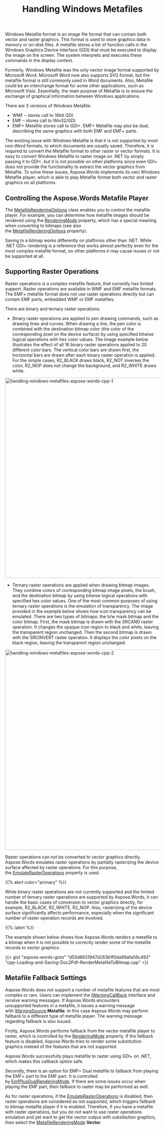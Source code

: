 ﻿---
title: Handling Windows Metafiles
description: "Aspose.Words for C++ implements its own Windows Metafile player to play Metafile format on all platforms and supports the handling of the basic metafile features and can perform fallback to a different type of metafile player."
type: docs
weight: 30
url: /cpp/handling-windows-metafiles/
---

Windows Metafile format is an image file format that can contain both vector and raster graphics. This format is used to store graphics data in memory or on-disk files. A metafile stores a list of function calls in the Windows Graphics Device Interface (GDI) that must be executed to display the image on the screen. The system interprets and executes these commands in the display context.

Formerly, Windows Metafile was the only vector image format supported by Microsoft Word. Microsoft Word now also supports SVG format, but the metafile format is still commonly used in Word documents. Also, Metafile could be an interchange format for some other applications, such as Microsoft Visio. Essentially, the main purpose of Metafile is to ensure the exchange of graphical information between Windows applications.

There are 3 versions of Windows Metafile:

- WMF – stores call to 16bit GDI.
- EMF – stores call to Win32/GDI.
- EMF+ Metafile stores call to GDI+. EMF+ Metafile may also be dual, describing the same graphics with both EMF and EMF+ parts.

The existing issue with Windows Metafile is that it is not supported by most non-Word formats, to which documents are usually saved. Therefore, it is required to convert the Metafile format to other raster or vector formats. It is easy to convert Windows Metafile to raster image on .NET by simply passing it to GDI+, but it is not possible on other platforms since even GDI+ does not provide the functionality to extract the vector graphics from Metafile. To solve these issues, Aspose.Words implements its own Windows Metafile player, which is able to play Metafile format both vector and raster graphics on all platforms.

## Controlling the Aspose.Words Metafile Player

The [MetafileRenderingOptions](https://apireference.aspose.com/words/cpp/class/aspose.words.saving.metafile_rendering_options) class enables you to control the metafile player. For example, you can determine how metafile images should be rendered using the [RenderingMode](https://apireference.aspose.com/words/cpp/class/aspose.words.saving.metafile_rendering_options/#get_renderingmode_const) property, which has a special meaning when converting to bitmaps (see also the [MetafileRenderingOptions](https://apireference.aspose.com/words/cpp/class/aspose.words.saving.metafile_rendering_options/#metafilerenderingoptions) property).

Saving to a bitmap works differently on platforms other than .NET. While .NET GDI+ rendering is a reference that works almost perfectly even for the most complex metafile format, on other platforms it may cause issues or not be supported at all.

## Supporting Raster Operations

Raster operations is a complex metafile feature, that currently has limited support. Raster operations are available in WMF and EMF metafile formats. The EMF+ metafile format does not use raster operations directly but can contain EMF parts, embedded WMF or EMF metafiles.

There are binary and ternary raster operations:

- Binary raster operations are applied to pen drawing commands, such as drawing lines and curves. When drawing a line, the pen color is combined with the destination bitmap color (the color of the corresponding pixel on the device surface) by using specified bitwise logical operations with hex color values. The image example below illustrates the effect of all 16 binary raster operations applied to 20 different color bars. The vertical color bars are drawn first, the horizontal bars are drawn after each binary raster operation is applied. For the simple cases, R2_BLACK draws black, R2_NOT inverses the color, R2_NOP does not change the background, and R2_WHITE draws white.

<img src="handling-windows-metafiles_1.png" alt="handling-windows-metafiles-aspose-words-cpp-1" style="width:650px"/>

- Ternary raster operations are applied when drawing bitmap images. They combine colors of corresponding bitmap image pixels, the brush, and the destination bitmap by using bitwise logical operations with specified hex color values. One of the most common purposes of using ternary raster operations is the emulation of transparency. The image provided in the example below shows how icon transparency can be emulated. There are two types of bitmaps: the b/w mask bitmap and the color bitmap. First, the mask bitmap is drawn with the SRCAND raster operation. It changes the opaque icon region to black and white, leaving the transparent region unchanged. Then the second bitmap is drawn with the SRCINVERT raster operation. It displays the color pixels on the black region, leaving the transparent region unchanged.

<img src="handling-windows-metafiles_2.png" alt="handling-windows-metafiles-aspose-words-cpp-2" style="width:650px"/>

Raster operations can not be converted to vector graphics directly. Aspose.Words emulates raster operations by partially rasterizing the device surface affected by raster operations. For this purpose, the [EmulateRasterOperations](https://apireference.aspose.com/words/cpp/class/aspose.words.saving.metafile_rendering_options/#get_emulaterasteroperations_const) property is used.

{{% alert color="primary" %}} 

While binary raster operations are not currently supported and the limited number of ternary raster operations are supported by Aspose.Words, it can handle the basic cases of conversion to vector graphics directly, for example, R2_BLACK, R2_WHITE, R2_NOP. Also, rasterizing of the device surface significantly affects performance, especially when the significant number of raster operation records are involved.

{{% /alert %}} 

The example shown below shows how Aspose.Words renders a metafile to a bitmap when it is not possible to correctly render some of the metafile records to vector graphics:

{{< gist "aspose-words-gists" "d55d8631947d283b1f0da99afa06c492" "cpp-Loading-and-Saving-Doc2Pdf-RenderMetafileToBitmap.cpp" >}}

## Metafile Fallback Settings

Aspose.Words does not support a number of metafile features that are most complex or rare. Users can implement the [IWarningCallBack](https://apireference.aspose.com/words/cpp/class/aspose.words.i_warning_callback) interface and receive warning messages. If Aspose.Words encounters unsupported features in a metafile, it issues a warning message with [WarningSource](https://apireference.aspose.com/words/cpp/class/aspose.words.warning_info/#get_source_const).**Metafile**. In this case Aspose.Words may perform fallback to a different type of metafile player. The warning message regarding fallback is also issued.

Firstly, Aspose.Words performs fallback from the vector metafile player to raster, which is controlled by the [RenderingMode](https://apireference.aspose.com/words/cpp/class/aspose.words.saving.metafile_rendering_options/#get_renderingmode_const) property. If the fallback feature is disabled, Aspose.Words tries to render some substitution graphics instead of the features that are not supported.

Aspose.Words successfully plays metafile to raster using GDI+ on .NET, which makes this callback option safe.

Secondly, there is an option for EMF+ Dual metafile to fallback from playing the EMF+ part to the EMF part. It is controlled by [EmfPlusDualRenderingMode](https://apireference.aspose.com/words/cpp/class/aspose.words.saving.metafile_rendering_options/#get_emfplusdualrenderingmode_const). If there are some issues occur when playing the EMF part, then fallback to raster may be performed as well.

As for raster operations, if the [EmulateRasterOperations](https://apireference.aspose.com/words/cpp/class/aspose.words.saving.metafile_rendering_options/#get_emulaterasteroperations_const) is disabled, then raster operations are considered as not supported, which triggers fallback to bitmap metafile player if it is enabled. Therefore, if you have a metafile with raster operations, but you do not want to use raster operations emulation and yet want to get the vector output with substitution graphics, then select the [MetafileRenderingMode](https://apireference.aspose.com/words/cpp/class/aspose.words.saving.metafile_rendering_options/#get_renderingmode_const).**Vector**.
